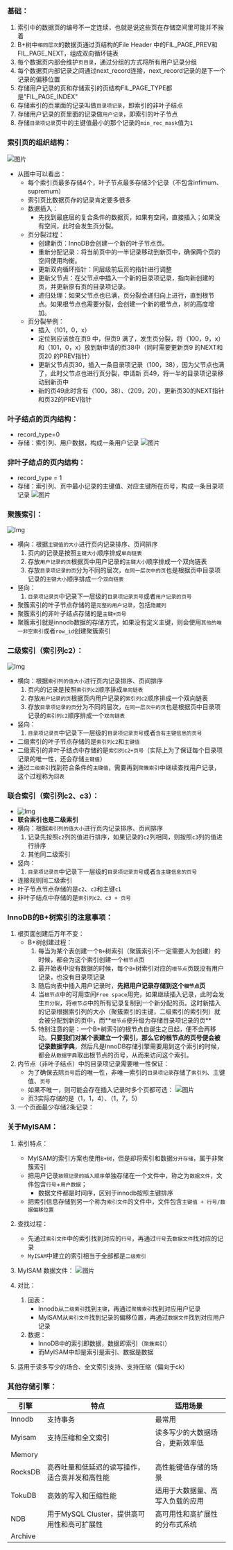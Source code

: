 ### 基础：
1. 索引中的数据页的编号不一定连续，也就是说这些页在存储空间里可能并不挨着
2. B+树中`相同层次`的数据页通过页结构的File Header 中的FIL_PAGE_PREV和FIL_PAGE_NEXT，组成双向循环链表
3. 每个数据页内部会维护`页目录`，通过分组的方式将所有用户记录分组
4. 每个数据页内部记录之间通过next_record连接，next_record记录的是下一个记录的偏移位置
5. 存储用户记录的页和存储索引的页结构FIL_PAGE_TYPE都是"FIL_PAGE_INDEX"
6. 存储索引的页里面的记录叫做`目录项记录`，即索引的非叶子结点
7. 存储用户记录的页里面的记录做`用户记录`，即索引的叶子节点
8. 存储`目录项记录`页中的主键值最小的那个记录的`min_rec_mask`值为`1`

### 索引页的组织结构：
![图片](./IMG/10.%20b+树索引结构.md/2fe0ff73.png)


* 从图中可以看出：
    * 每个索引页最多存储4个，叶子节点最多存储3个记录（不包含infimum、supremum）
    * 索引页比数据页存的记录肯定要多很多
    * 数据插入：
        * 先找到最底层的复合条件的数据页，如果有空间，直接插入；如果没有空间，此时会发生页分裂。
    * 页分裂过程：
        * 创建新页：InnoDB会创建一个新的叶子节点页。
        * 重新分配记录：将当前页中的一半记录移动到新页中，确保两个页的空间使用均衡。
        * 更新双向循环指针：同层级前后页的指针进行调整
        * 更新父节点：在父节点中插入一个新的目录项记录，指向新创建的页，并更新原有页的目录项记录。
        * 递归处理：如果父节点也已满，页分裂会递归向上进行，直到根节点。如果根节点也需要分裂，会创建一个新的根节点，树的高度增加。
    * 页分裂举例： 
        * 插入（101，0，x）
        * 定位到应该放在页9 中，但页9 满了，发生页分裂，将（100，9，x）和（101，0，x）放到新申请的页38中（同时需要更新页9 的NEXT和页20 的PREV指针）
        * 更新父节点页30，插入一条目录项记录（100，38），因为父节点也满了，此时父节点也进行页分裂，申请新 页49，将一半的目录项记录移动到新页中
        * 新的页49此时含有（100，38）、（209，20），更新页30的NEXT指针和页32的PREV指针 

### 叶子结点的页内结构：
- record_type=0
- 存储：索引列、用户数据，构成一条用户记录
![图片](./IMG/10.%20b+树索引结构.md/ccca1307.png)

### 非叶子结点的页内结构：
- record_type = 1
- 存储：索引列、页中最小记录的主键值、对应主键所在页号，构成一条目录项记录
![图片](./IMG/10.%20b+树索引结构.md/645b0890.png)

### 聚簇索引：
![Img](./IMG/10.%20b+树索引结构.md/img-20240508154311.png)
- 横向：根据`主键值的大小`进行页内记录排序、页间排序
    1. 页内的记录是按照`主键大小`顺序排成`单向链表`
    2. 存放`用户记录的页`根据页中用户记录的`主键大小`顺序排成一个双向链表
    3. 存放`目录项记录的页`分为不同的层次，`在同一层次中的页`也是根据页中目录项记录的`主键大小`顺序排成一个`双向链表`
- 竖向：
    1. `目录项记录页`中记录下一层级的`目录项记录页号`或者`用户记录的页号`
- 聚簇索引的叶子节点存储的是`完整的用户记录`，包括`隐藏列`
- 聚簇索引的非叶子结点存储的是`主键+页号`
- 聚簇索引就是innodb数据的存储方式，如果没有定义主键，则会使用`其他的唯一非空索引`或者`row_id`创建聚簇索引

### 二级索引（索引列c2）：
![Img](./IMG/10.%20b+树索引结构.md/img-20240508154359.png)
- 横向：根据`索引列的值大小`进行页内记录排序、页间排序
    1. 页内的记录是按照`索引列c2`顺序排成`单向链表`
    2. 存放`用户记录的页`根据页内用户记录的`索引列c2`顺序排成一个双向链表
    3. 存放`目录项记录的页`分为不同的层次，`在同一层次中的页`也是根据页中目录项记录的`索引列c2`顺序排成一个`双向链表`
- 竖向：
    1. `目录项记录页`中记录下一层级的`目录项记录页号`或者`含有主键信息的页号`
- 二级索引的叶子节点存储的是`索引列c2`和`主键值`
- 二级索引的非叶子结点中存储的是`索引列c2+页号`（实际上为了保证每个目录项记录的唯一性，还会存储`主键值`）
- 通过`二级索引`找到符合条件的`主键值`，需要再到`聚簇索引`中继续查找用户记录，这个过程称为`回表`

### 联合索引（索引列c2、c3）：
- ![Img](./IMG/10.%20b+树索引结构.md/img-20240508155226.png)
- **联合索引也是二级索引**
- 横向：根据`索引列的值大小`进行页内记录排序、页间排序
    1. 记录先按照`c2`列的值进行排序，如果记录的`c2`列相同，则按照`c3`列的值进行排序
    2. 其他同二级索引
- 竖向：
    1. `目录项记录页`中记录下一层级的`目录项记录页号`或者`含主键信息的页号`
- 连接规则同二级索引
- 叶子节点节点存储的是`c2`、`c3`和主键`c1`
- 非叶子结点中存储的是`索引列c2、c3 + 页号`

### InnoDB的B+树索引的注意事项：
1. 根页面创建后万年不变：
    - B+树创建过程：
        1. 每当为某个表创建一个`B+`树索引（聚簇索引不一定需要人为创建）的时候，都会为这个索引创建一个`根节点`页
        2. 最开始表中没有数据的时候，每个`B+`树索引对应的`根节点`页既没有用户记录，也没有目录项记录
        3. 随后向表中插入用户记录时，**先把用户记录存储到这个`根节点`页**
        4. 当`根节点`中的可用空间`Free space`用完，如果继续插入记录，此时会发生`页分裂`，将`根节点`中的所有记录复制到一个新分配的页。这时新插入的记录根据索引列的大小（聚簇索引的主键，二级索引的索引列）就会被分配到新的页中，而**`根节点`便升级为存储目录项记录的页**
        5. 特别注意的是：一个B+树索引的根节点自诞生之日起，便不会再移动。**只要我们对某个表建立一个索引，那么它的根节点的页号便会被记录数据字典**，然后凡是InnoDB存储引擎需要用到这个索引的时候，都会从`数据字典`取出根节点的页号，从而来访问这个索引。
2. 内节点（非叶子结点）中的目录项记录需要唯一性保证：
    - 为了确保去除`页号`后的唯一性，非唯一索引的`目录项记录`存储了`索引列`、主键值、`页号`
    - 如果不唯一，则可能会存在插入记录时多个页都可选：
    ![图片](./IMG/10.%20b+树索引结构.md/b68d3752.png)
    - 页3实际存储的是（1，1，4）、（1，7，5）
3. 一个页面最少存储2条记录：

### 关于MyISAM：
1. 索引特点：
    - MyISAM的索引方案也使用`B+树`，但是却将索引和数据`分开存储`，属于非聚簇索引
    - 把用户记录`按照记录的插入顺序`单独存储在一个文件中，称之为`数据文件`，文件包含`行号`+`用户数据`；
        - 数据文件都是时间序，区别于innodb按照主键排序
    - 把索引信息存储到另一个称为`索引文件`的文件中，文件包含`主键值 + 行号/数据偏移位置`
2. 查找过程：
    - 先通过`索引文件`中的索引找到对应的`行号`，再通过`行号`去`数据文件`找对应的记录
    - `MyISAM`中建立的索引相当于全部都是`二级索引`
3. MyISAM 数据文件：
    ![图片](./IMG/10.%20b+树索引结构.md/0f487003.png)
4. 对比：
    1. 回表：
        - Innodb从`二级索引`找到`主键`，再通过`聚簇索引`找到对应用户记录
        - MyISAM从`索引文件`找到记录的偏移位置，再通过`数据文件`找到对应用户记录
    2. 数据：
        - InnoDB中的索引即数据，数据即索引（`聚簇索引`）
        - 而MyISAM中却是索引是索引、数据是数据

5. 适用于读多写少的场合、全文索引支持、支持压缩（偏向于ck）


### 其他存储引擎：
| 引擎 | 特点 | 适用场景 |
| -- | -- | -- |
|Innodb|支持事务|最常用|
|Myisam|支持压缩和全文索引|读多写少的大数据场合，更新效率低|
|Memory|||
|RocksDB|高吞吐量和低延迟的读写操作，适合高并发和高性能|高性能键值存储的场景|
|TokuDB|高效的写入和压缩性能|适用于大数据量、高写入负载的应用|
|NDB|用于MySQL Cluster，提供高可用性和高可扩展性|高可用性和高扩展性的分布式系统|
|Archive|||